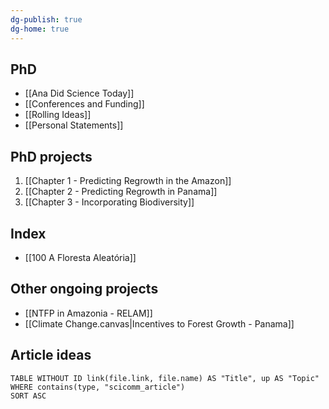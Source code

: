```yaml
---
dg-publish: true
dg-home: true
---
```

## PhD
- [[Ana Did Science Today]]
- [[Conferences and Funding]]
- [[Rolling Ideas]]
- [[Personal Statements]]

## PhD projects
1. [[Chapter 1 - Predicting Regrowth in the Amazon]]
2. [[Chapter 2 - Predicting Regrowth in Panama]]
3. [[Chapter 3 - Incorporating Biodiversity]]

## Index
- [[100 A Floresta Aleatória]]


## Other ongoing projects
- [[NTFP in Amazonia - RELAM]]
- [[Climate Change.canvas|Incentives to Forest Growth - Panama]]

## Article ideas
```dataview
TABLE WITHOUT ID link(file.link, file.name) AS "Title", up AS "Topic"
WHERE contains(type, "scicomm_article")
SORT ASC
```